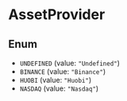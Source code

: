 # AssetProvider

## Enum

* `UNDEFINED` (value: `"Undefined"`)
* `BINANCE` (value: `"Binance"`)
* `HUOBI` (value: `"Huobi"`)
* `NASDAQ` (value: `"Nasdaq"`)
